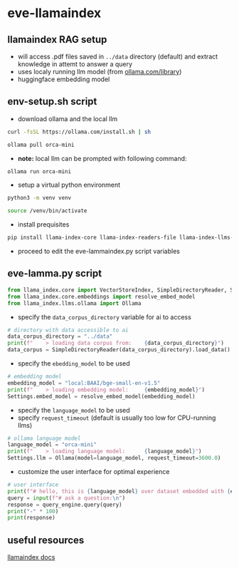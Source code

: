 # eve-llamaindex

## llamaindex RAG setup

- will access .pdf files saved in `../data` directory (default) and extract knowledge in attemt to answer a query
- uses localy running llm model (from [ollama.com/library](https://ollama.com/library))
- huggingface embedding model


## env-setup.sh script

- download ollama and the local llm

```sh
curl -fsSL https://ollama.com/install.sh | sh

ollama pull orca-mini
```

- **note:** local llm can be prompted with following command:

```sh
ollama run orca-mini
```

- setup a virtual python environment

```sh
python3 -m venv venv

source /venv/bin/activate
```

- install prequisites

```sh
pip install llama-index-core llama-index-readers-file llama-index-llms-ollama llama-index-embeddings-huggingface
```

- proceed to edit the eve-lammaindex.py script variables

## eve-lamma.py script

```py
from llama_index.core import VectorStoreIndex, SimpleDirectoryReader, Settings
from llama_index.core.embeddings import resolve_embed_model
from llama_index.llms.ollama import Ollama
```

- specify the `data_corpus_directory` variable for ai to access

```py
# directory with data accessible to ai
data_corpus_directory = "../data"
print(f"    > loading data corpus from:    {data_corpus_directory}")
data_corpus = SimpleDirectoryReader(data_corpus_directory).load_data()
```

- specify the `ebedding_model` to be used

```py
# embedding model
embedding_model = "local:BAAI/bge-small-en-v1.5"
print(f"    > loading embedding model:     {embedding_model}")
Settings.embed_model = resolve_embed_model(embedding_model)
```

- specify the `language_model` to be used
- specify `request_timeout` (default is usually too low for CPU-running llms)

```py
# ollama language model
language_model = "orca-mini"
print(f"    > loading language model:      {language_model}")
Settings.llm = Ollama(model=language_model, request_timeout=3600.0)
```

- customize the user interface for optimal experience

```py
# user interface
print(f"# hello, this is {language_model} over dataset embedded with {embedding_model} contained at {data_corpus_directory}, at your service")
query = input(f"# ask a question:\n")
response = query_engine.query(query)
print("-" * 100)
print(response)
```

## useful resources

[llamaindex docs](https://docs.llamaindex.ai/en/stable/index.html)
